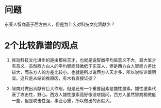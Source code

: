 # 问题
东亚人智商高于西方白人，但是为什么对科技文化贡献少？

# 2个比较靠谱的观点
1. 推动科技文化进步的是由那些天才，也就是说智商平均值意义不大，最大值才有意义。虽然西方白人的平均智商轻微低于东亚人，但是西方白人智商方差比较大，而东方人的方差比较小。也就是所以说西方人天才多，所以说结论很明显。这只是从结论推原因，有木有直接证据？

1. 智商对做出贡献有巨大作用，但是还有一个重要因素是雄性激素。雄性激素代表了攻击性，野心。西方人雄性激素高好像没啥疑问，西方人虽然智商稍微低一些，但是攻击性强，事业心重，所以做出的贡献大。
